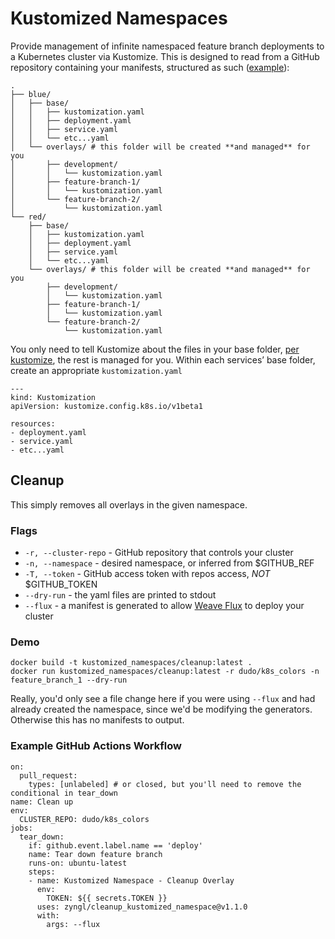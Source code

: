 # Kustomized Namespaces

Provide management of infinite namespaced feature branch deployments to a Kubernetes cluster via Kustomize. This is designed to read from a GitHub repository containing your manifests, structured as such ([example](https://github.com/dudo/k8s_colors)):

    .
    ├── blue/
    │   ├── base/
    │   │   ├── kustomization.yaml
    │   │   ├── deployment.yaml
    │   │   ├── service.yaml
    │   │   └── etc...yaml
    │   └── overlays/ # this folder will be created **and managed** for you
    │       ├── development/
    │       │   └── kustomization.yaml
    │       ├── feature-branch-1/
    │       │   └── kustomization.yaml
    │       └── feature-branch-2/
    │           └── kustomization.yaml
    └── red/
        ├── base/
        │   ├── kustomization.yaml
        │   ├── deployment.yaml
        │   ├── service.yaml
        │   └── etc...yaml
        └── overlays/ # this folder will be created **and managed** for you
            ├── development/
            │   └── kustomization.yaml
            ├── feature-branch-1/
            │   └── kustomization.yaml
            └── feature-branch-2/
                └── kustomization.yaml

You only need to tell Kustomize about the files in your base folder, [per kustomize](https://github.com/kubernetes-sigs/kustomize), the rest is managed for you.
Within each services’ base folder, create an appropriate `kustomization.yaml`

    ---
    kind: Kustomization
    apiVersion: kustomize.config.k8s.io/v1beta1

    resources:
    - deployment.yaml
    - service.yaml
    - etc...yaml

## Cleanup

This simply removes all overlays in the given namespace.

### Flags

- `-r, --cluster-repo` - GitHub repository that controls your cluster
- `-n, --namespace` - desired namespace, or inferred from $GITHUB_REF
- `-T, --token` -  GitHub access token with repos access, _NOT_ $GITHUB_TOKEN
- `--dry-run` - the yaml files are printed to stdout
- `--flux` - a manifest is generated to allow [Weave Flux](https://github.com/weaveworks/flux) to deploy your cluster

### Demo

    docker build -t kustomized_namespaces/cleanup:latest .
    docker run kustomized_namespaces/cleanup:latest -r dudo/k8s_colors -n feature_branch_1 --dry-run

Really, you'd only see a file change here if you were using `--flux` and had already created the namespace, since we'd be modifying the generators. Otherwise this has no manifests to output.

### Example GitHub Actions Workflow

    on:
      pull_request:
        types: [unlabeled] # or closed, but you'll need to remove the conditional in tear_down
    name: Clean up
    env:
      CLUSTER_REPO: dudo/k8s_colors
    jobs:
      tear_down:
        if: github.event.label.name == 'deploy'
        name: Tear down feature branch
        runs-on: ubuntu-latest
        steps:
        - name: Kustomized Namespace - Cleanup Overlay
          env:
            TOKEN: ${{ secrets.TOKEN }}
          uses: zyngl/cleanup_kustomized_namespace@v1.1.0
          with:
            args: --flux
